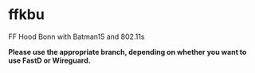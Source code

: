 # ffkbu
FF Hood Bonn with Batman15 and 802.11s

__Please use the appropriate branch, depending on whether you want to use FastD or Wireguard.__
